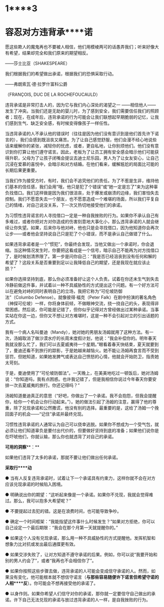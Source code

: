    

# **1****3**

# **容****忍****对****方****违****背****承****诺**

愿这些欺人的魔鬼再也不要被人相信，他们用模棱两可的话愚弄我们；听来好像大有希望，结果却完全和我们原来的期望相反。

——莎士比亚（SHAKESPEARE）

我们根据我们的希望做出承诺，根据我们的恐惧采取行动。

——弗朗索瓦·德·拉罗什富科公爵

（FRANÇOIS, DUC DE LA ROCHEFOUCAULD）

违背承诺是非常打击人的，因为它与我们内心深处的渴望之一 ——相信他人——发生了冲突。当我们还是无助的婴儿时，为了感到安全，我们需要信任我们的照顾者；现在，在成年后，违背承诺的行为可能会让我们联想起早期脆弱的记忆，让我们感到生气、缺乏安全感，有时候变得像孩子一样任性。

当违背承诺的人不承认他的错误时（往往是因为他们没有意识到是他们首先许下诺言的），我们会感到既沮丧又痛苦。为了让自己感觉舒服，他们会漫不经心地说些话来缓解你的紧张，减轻你的忧虑，或者，更自私地，让你别烦他们。他们没有意识到你打算让他们遵守诺言。因此，老板为了让员工拥有安全感会暗示他们可能获得升职，父母为了让孩子闭嘴会提议去迪士尼乐园，男人为了让女友安心，让自己沉浸在爱慕的喜悦中，会暗示和对方结婚。在他们看来，缓解尴尬的局面比可能的长期后果更重要。

当我们作为接受方时，有时，我们会不追究他们的责任。为了不惹是生非，维持他们基本的信任感，我们会用“哦，他只是犯了个错误”或“她一定是忘了”来为这种辜负找借口。我们这样做是因为我们很沮丧，处于爆发或崩溃的边缘，我们害怕失去控制。我们不愿意失去一个朋友，也不愿意造成一个难堪的场面，所以我们平复自己的情绪，对自己说没关系，下一次又热切地接受他们的承诺。

为习惯性违背诺言的人寻找借口一定是一种自我挫败的行为。如果你不承认自己有多难过，或者你把对方对你造成的伤害刻意地大事化小，那么违背承诺的人就会继续让你失望。如果，后来你与他对峙，他也只是会寻找借口，因为他知道你会再次让步——或者他会坚持说自己只是犯了个小错误，而不是承认自己做错了什么。

如果违背承诺者是一个“惯犯”，你最终会发现，当他又做出一个承诺时，你会退缩。当这种情况发生时，你要把这看成是一个信号，暗示自己不能再为对方找借口了，是时候划清界限了。第一步是问你自己：“我是否已经沮丧到没有任何和解的希望了？这段关系是否重要到足以让我降低自己的期望，还是我现在就应该止损？”

如果你选择坚持到底，那么你必须准备好让这个人负责。试着在你还未生气到失去冷静前做这件事，并试着以一种不具威胁性的方式提出这个问题。有一个好方法可以在避免对峙的同时表明自己的立场，我把它称为“可伦坡防御法”（Columbo Defense）。就像彼得·福克（Peter Falk）在剧中扮演的著名角色（神探可伦坡）一样，你将身体前倾，不做眼神交流，挠一挠自己的头，表现得非常困惑。然后说，你可能是记错了，但你似乎记得对方曾经做出过某种承诺。当事实站在你这一边，但你又不想让对方难堪时，这是一种不会引起对立的引出话题的方式。

我有一个病人名叫曼迪（Mandy），她对她的男朋友汤姆就用了这种方法。有一次，汤姆取消了做沙漠水疗的长周末度假计划，他说：“我会补偿你的。明年春天我就没那么忙了，我们可以去夏威夷待一个星期。”眼看着春天快结束，夏天就要到了，曼迪还看不到旅行的踪影，于是她越来越恼火。她不能让汤姆再食言而不受到惩罚，但她知道，如果她发脾气或表达自己愤怒的心情，他就会开始防卫，指责她太苛刻。

于是，曼迪使用了“可伦坡防御法”。一天晚上，在美美地吃过一顿饭后，她对汤姆说：“你知道吗，我有点困惑。也许我记错了，但是我相信你说过今年春天你要安排一次去夏威夷的旅行。你还记得吗？”

汤姆知道曼迪真正的意思（“好吧，你做出了一个承诺。我不会抱怨，但我会提醒你，给你一个机会让你行动起来。”）。她的做法引起了汤姆的注意，赢得了他的尊重，除了兑现承诺和公然撒谎，他没有别的选择。最重要的是，这给了汤姆一个挽回面子的机会——“记住”承诺并最终兑现。

习惯性违背承诺的人通常认为自己可以侥幸逃脱。如果你不想成为一个受气包，就必须让他们知道辜负是要付出代价的，但要做好坚持到底的准备；如果他们说你是在吓唬他们，你就认输，那么你也就违背了对自己的承诺。

**可****用****的****洞****察****：**

如果他们违背了太多的承诺，那就不要让他们做出任何承诺。

**采****取****行****动**

● 当有人反复违背承诺时，试着让下一个承诺具有约束力，这样你就不会在对方应该兑现承诺的时候陷入困境。

● 明确说出你的期望：“这听起来像是一个承诺。如果你不兑现，我就会觉得难过。那么，我可以抱多大希望呢？”

● 不要提起过去犯的错。这是在浪费时间，也可能导致争吵。

● 确定一个时间框架：“我能指望这件事什么时候发生？”如果对方拒绝，你可以自己设定一个最后期限：“我会在那个月第一天就提醒你的。”

● 如果这个人没有兑现承诺，那么用一种不具威胁性的方式提醒他。发挥机智和想象力比对抗或发出最后通牒更有效。

● 如果交涉失败了，让对方知道不遵守承诺的后果。例如，你可以说“我要开始和别的男人约会了”，或者“我再也不会相信你了”。

● 如果你按照这些步骤去做，违背承诺的人可能会变成信守承诺的人。然而，如果没有变化，他可能根本就不想信守诺言（**与****那****些****容****易****随****便****许****下****诺****言****但****希****望****守****诺****的****人****相****反**）。你可能会不想再接受他的承诺了。

● 以身作则。如果你希望人们信守对你的承诺，那你就一定要信守自己做出的承诺。许下自己无法兑现的承诺与放过违背承诺的人一样，是自我挫败的行为。